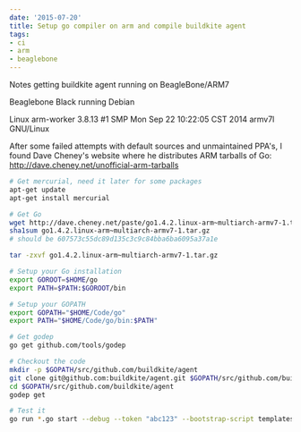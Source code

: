 ```yaml
---
date: '2015-07-20'
title: Setup go compiler on arm and compile buildkite agent
tags:
- ci
- arm
- beaglebone
---
```


Notes getting buildkite agent running on BeagleBone/ARM7

Beaglebone Black running Debian

Linux arm-worker 3.8.13 #1 SMP Mon Sep 22 10:22:05 CST 2014 armv7l GNU/Linux

After some failed attempts with default sources and unmaintained PPA's, I found Dave Cheney's website where he distributes ARM tarballs of Go: http://dave.cheney.net/unofficial-arm-tarballs

```bash
# Get mercurial, need it later for some packages
apt-get update
apt-get install mercurial

# Get Go
wget http://dave.cheney.net/paste/go1.4.2.linux-arm~multiarch-armv7-1.tar.gz
sha1sum go1.4.2.linux-arm~multiarch-armv7-1.tar.gz
# should be 607573c55dc89d135c3c9c84bba6ba6095a37a1e

tar -zxvf go1.4.2.linux-arm~multiarch-armv7-1.tar.gz

# Setup your Go installation
export GOROOT=$HOME/go
export PATH=$PATH:$GOROOT/bin

# Setup your GOPATH
export GOPATH="$HOME/Code/go"
export PATH="$HOME/Code/go/bin:$PATH"

# Get godep
go get github.com/tools/godep

# Checkout the code
mkdir -p $GOPATH/src/github.com/buildkite/agent
git clone git@github.com:buildkite/agent.git $GOPATH/src/github.com/buildkite/agent
cd $GOPATH/src/github.com/buildkite/agent
godep get

# Test it
go run *.go start --debug --token "abc123" --bootstrap-script templates/bootstrap.sh --build-path ~
```
